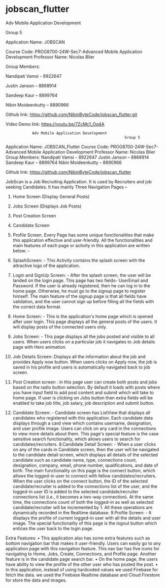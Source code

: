 # jobscan_flutter

Adv Mobile Application Development

Group 5

Application Name: JOBSCAN

Course Code: PROG8700-24W-Sec7-Advanced Mobile Application Development Professor Name: Nicolas Blier

Group Members: 

Nandipati Vamsi - 8922647

Justin Janson – 8868914

Sandeep Kaur – 8899764

Nibin Moideenkutty – 8890966

Github link: https://github.com/NibinByteCode/jobscan_flutter.git

Video Demo link: https://youtu.be/7ZcMc1_Oq4A


                Adv Mobile Application Development
                                                          Group 5
Application Name: JOBSCAN_Flutter
Course Code: PROG8700-24W-Sec7-Advanced Mobile Application Development
Professor Name: Nicolas Blier
Group Members:
Nandipati Vamsi - 8922647
Justin Janson – 8868914
Sandeep Kaur – 8899764
Nibin Moideenkutty – 8890966

Github link: https://github.com/NibinByteCode/jobscan_flutter

JobScan is a Job Recruiting Application. It is used by Recruiters and job seeking Candidates. It has mainly Three Navigation Pages –
1.	Home Screen (Display General Posts)
2.	Jobs Screen (Displays Job Posts)
3.	Post Creation Screen 
4.	Candidate Screen
5.	Profile Screen.
Every Page has some unique functionalities that make this application effective and user-friendly. All the functionalities and main features of each page or activity in this application are written below: -
1. SplashScreen: - This Activity contains the splash screen with the attractive logo of the application.
2. Login and SignUp Screen: - After the splash screen, the user will be landed on the login page. This page has two fields- UserEmail and Password. If the user is already registered, then he can log in to the home page. Otherwise, he must go to the signup page to register himself. The main feature of the signup page is that all fields have validation, and the user cannot sign up before filling all the fields with the correct data format. 
3. Home Screen: - This is the application's home page which is opened after user login. This page displays all the general posts of the users. It will display posts of the connected users only.
4. Jobs Screen: - This page displays all the jobs posted and visible to all users. When users clicks on a particular job it navigates to Job details page with Hero animation.
5. Job Details Screen: Displays all the information about the job and provides Apply now button. When users clicks on Apply now, the job is saved in his profile and users is automatically navigated back to job screen.
6. Post Creation screen : In this page user can create both posts and jobs based on the radio button selection. By default it loads with posts where you have input field to add post content and submit which will take to home page. If user is clicking on Jobs button then extra fields will be enabled to take job title, job salary, job description and submit button.

7. Candidate Screen: - Candidate screen has ListView that displays all candidates who registered with this application. Each candidate data displays through a card view which contains username, designation, and user profile image. Users can click on any card in the connections to view more details about them. This page's special feature is the case sensitive search functionality, which allows users to search for candidates/recruiters.
8.Candidate Detail Screen: - When a user clicks on any of the cards in Candidate screen, then the user will be navigated to the candidate detail screen, which displays all details of the selected candidate such as candidate name, type, connections count, designation, company, email, phone number, qualifications, and date of birth. The main functionality on this page is the connect button, which allows the logged-in user to connect with fellow candidates/recruiters. When the user clicks on the connect button, the ID of the selected candidate/recruiter is added to the connections list of the user, and the logged-in user ID is added to the selected candidate/recruiter connections list (i.e., it becomes a two-way connection). At the same time, the connections count of both the logged-in as well as selected candidate/recruiter will be incremented by 1. All these operations are dynamically recorded in the Realtime database.
9.Profile Screen: - It displays the profile of current logged-in user with all the details and user image. The special functionality of this page is the logout button which entices the user back to the login page.

Extra Features: 
•	This application also has some extra features such as bottom navigation bar that makes it user-friendly. Users can easily go to any application page with this navigation feature. This nav bar has five icons for navigating to Home, Jobs, Create, Connections, and Profile page. Another feature is in the candidate page search bar. 
•	On the home page, the users have ability to view the profile of the other user who has posted the post.
•	In this application, instead of using hardcoded values we used Firebase for fetch the data. we used the Firebase Realtime database and Cloud Firestore for store the data and images.

